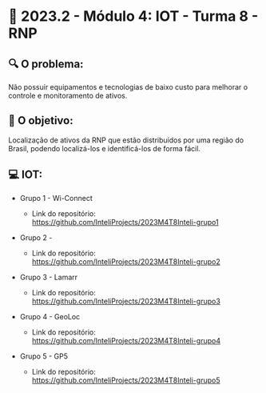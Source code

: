 # 🙋‍ 2023.2 - Módulo 4: IOT - Turma 8 - RNP

## 🔍 O problema:

Não possuir equipamentos e tecnologias de baixo custo para melhorar o controle e monitoramento de ativos. 


## 🎯 O objetivo:

Localização de ativos da RNP que estão distribuídos por uma região do Brasil, podendo localizá-los e identificá-los de forma fácil.


## 💻 IOT:

- Grupo 1 - Wi-Connect
  - Link do repositório: https://github.com/InteliProjects/2023M4T8Inteli-grupo1

- Grupo 2 - 
  - Link do repositório: https://github.com/InteliProjects/2023M4T8Inteli-grupo2

- Grupo 3 - Lamarr
  - Link do repositório: https://github.com/InteliProjects/2023M4T8Inteli-grupo3

- Grupo 4 - GeoLoc
  - Link do repositório: https://github.com/InteliProjects/2023M4T8Inteli-grupo4

- Grupo 5 - GP5
  - Link do repositório: https://github.com/InteliProjects/2023M4T8Inteli-grupo5






